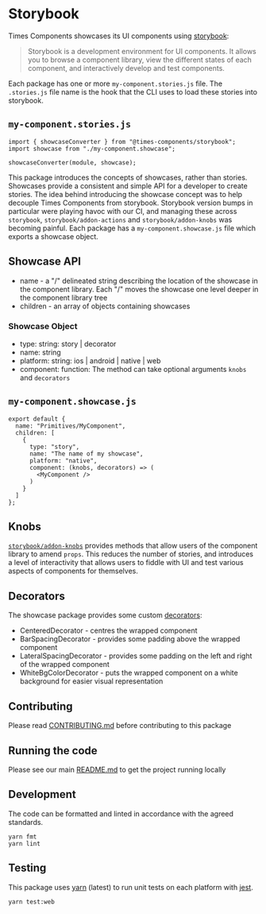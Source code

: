 # Storybook

Times Components showcases its UI components using
[storybook](https://github.com/storybooks/storybook):

> Storybook is a development environment for UI components. It allows you to
> browse a component library, view the different states of each component, and
> interactively develop and test components.

Each package has one or more `my-component.stories.js` file. The
`.stories.js` file name is the hook that the CLI uses to load
these stories into storybook.

## `my-component.stories.js`

```
import { showcaseConverter } from "@times-components/storybook";
import showcase from "./my-component.showcase";

showcaseConverter(module, showcase);
```

This package introduces the concepts of showcases, rather than stories.
Showcases provide a consistent and simple API for a developer to create stories.
The idea behind introducing the showcase concept was to help decouple Times
Components from storybook. Storybook version bumps in particular were playing
havoc with our CI, and managing these across `storybook`,
`storybook/addon-actions` and `storybook/addon-knobs` was becoming painful. Each
package has a `my-component.showcase.js` file which exports a showcase object.

## Showcase API

- name - a "/" delineated string describing the location of the showcase in the
  component library. Each "/" moves the showcase one level deeper in the
  component library tree
- children - an array of objects containing showcases

### Showcase Object

- type: string: story | decorator
- name: string
- platform: string: ios | android | native | web
- component: function: The method can take optional arguments `knobs` and
  `decorators`

## `my-component.showcase.js`

```
export default {
  name: "Primitives/MyComponent",
  children: [
    {
      type: "story",
      name: "The name of my showcase",
      platform: "native",
      component: (knobs, decorators) => (
        <MyComponent />
      )
    }
  ]
};
```

## Knobs

[`storybook/addon-knobs`](https://github.com/storybooks/storybook/tree/master/addons/knobs)
provides methods that allow users of the component library to amend `props`.
This reduces the number of stories, and introduces a level of interactivity that
allows users to fiddle with UI and test various aspects of components for
themselves.

## Decorators

The showcase package provides some custom
[decorators](https://storybook.js.org/addons/introduction/#1-decorators):

- CenteredDecorator - centres the wrapped component
- BarSpacingDecorator - provides some padding above the wrapped component
- LateralSpacingDecorator - provides some padding on the left and right of the
  wrapped component
- WhiteBgColorDecorator - puts the wrapped component on a white background for
  easier visual representation

## Contributing

Please read [CONTRIBUTING.md](./CONTRIBUTING.md) before contributing to this
package

## Running the code

Please see our main [README.md](../README.md) to get the project running locally

## Development

The code can be formatted and linted in accordance with the agreed standards.

```
yarn fmt
yarn lint
```

## Testing

This package uses [yarn](https://yarnpkg.com) (latest) to run unit tests on each
platform with [jest](https://facebook.github.io/jest/).

```
yarn test:web
```
